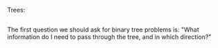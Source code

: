 Trees:
##
The first question we should ask for binary tree problems is: "What information do I need to pass through the tree, and in which direction?"
